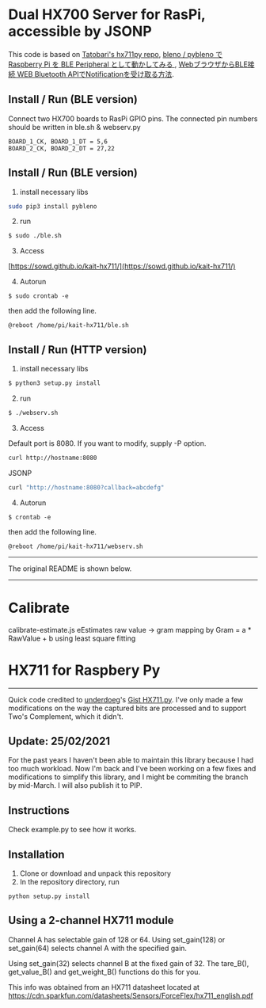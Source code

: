 # Dual HX700 Server for RasPi, accessible by JSONP

This code is based on [Tatobari's hx711py repo](https://github.com/tatobari/hx711py), [bleno / pybleno で Raspberry Pi を BLE Peripheral として動かしてみる
](https://qiita.com/comachi/items/c494e0d6c6d1775a3748), [WebブラウザからBLE接続 WEB Bluetooth APIでNotificationを受け取る方法](https://masato-ka.hatenablog.com/entry/2017/09/24/151251).

## Install / Run (BLE version)

Connect two HX700 boards to RasPi GPIO pins. The connected pin numbers should be written in ble.sh & webserv.py

~~~python:ble.sh, webserv.py
BOARD_1_CK, BOARD_1_DT = 5,6
BOARD_2_CK, BOARD_2_DT = 27,22
~~~

## Install / Run (BLE version)

1. install necessary libs

~~~bash
sudo pip3 install pybleno
~~~

2. run

~~~bash
$ sudo ./ble.sh
~~~

3. Access

[https://sowd.github.io/kait-hx711/](https://sowd.github.io/kait-hx711/)

4. Autorun

```
$ sudo crontab -e
```

then add the following line.

```
@reboot /home/pi/kait-hx711/ble.sh
```

## Install / Run (HTTP version)

1. install necessary libs

~~~bash
$ python3 setup.py install
~~~

2. run

~~~bash
$ ./webserv.sh
~~~

3. Access

Default port is 8080. If you want to modify, supply -P option.

~~~bash
curl http://hostname:8080
~~~
JSONP
~~~bash
curl "http://hostname:8080?callback=abcdefg"
~~~

4. Autorun

```
$ crontab -e
```

then add the following line.

```
@reboot /home/pi/kait-hx711/webserv.sh
```

<hr />
The original README is shown below.

----

# Calibrate

calibrate-estimate.js eEstimates raw value -> gram mapping by Gram = a * RawValue + b 
using least square fitting

# HX711 for Raspbery Py

----
Quick code credited to [underdoeg](https://github.com/underdoeg/)'s [Gist HX711.py](https://gist.github.com/underdoeg/98a38b54f889fce2b237).
I've only made a few modifications on the way the captured bits are processed and to support Two's Complement, which it didn't.

Update: 25/02/2021
----
For the past years I haven't been able to maintain this library because I had too much workload. Now I'm back and I've been working on a few fixes and modifications to simplify this library, and I might be commiting the branch by mid-March. I will also publish it to PIP.

Instructions
------------
Check example.py to see how it works.

Installation
------------
1. Clone or download and unpack this repository
2. In the repository directory, run
```
python setup.py install
```

Using a 2-channel HX711 module
------------------------------
Channel A has selectable gain of 128 or 64.  Using set_gain(128) or set_gain(64)
selects channel A with the specified gain.

Using set_gain(32) selects channel B at the fixed gain of 32.  The tare_B(),
get_value_B() and get_weight_B() functions do this for you.

This info was obtained from an HX711 datasheet located at
https://cdn.sparkfun.com/datasheets/Sensors/ForceFlex/hx711_english.pdf

